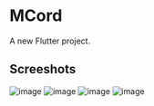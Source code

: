 # MCord

A new Flutter project.

## Screeshots

![image](https://github.com/user-attachments/assets/d294f8d4-15f5-49f8-a4ab-0552bc1b34be)
![image](https://github.com/user-attachments/assets/a2e37080-b1da-4c17-9f50-1d7e4d177acb)
![image](https://github.com/user-attachments/assets/2bd061d4-d713-48e9-b96f-0ad822ad90ef)
![image](https://github.com/user-attachments/assets/32c5e7ad-ad90-4cc7-b214-baaf6c040641)
